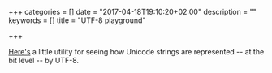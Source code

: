 +++
categories = []
date = "2017-04-18T19:10:20+02:00"
description = ""
keywords = []
title = "UTF-8 playground"

+++

[Here's](/utf8/index.html) a little utility for seeing how Unicode strings are represented -- at the bit level -- by UTF-8.
